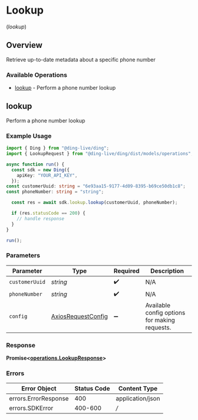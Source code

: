 # Lookup
(*lookup*)

## Overview

Retrieve up-to-date metadata about a specific phone number

### Available Operations

* [lookup](#lookup) - Perform a phone number lookup

## lookup

Perform a phone number lookup

### Example Usage

```typescript
import { Ding } from "@ding-live/ding";
import { LookupRequest } from "@ding-live/ding/dist/models/operations";

async function run() {
  const sdk = new Ding({
    apiKey: "YOUR_API_KEY",
  });
const customerUuid: string = "6e93aa15-9177-4d09-8395-b69ce50db1c8";
const phoneNumber: string = "string";

  const res = await sdk.lookup.lookup(customerUuid, phoneNumber);

  if (res.statusCode == 200) {
    // handle response
  }
}

run();
```

### Parameters

| Parameter                                                    | Type                                                         | Required                                                     | Description                                                  |
| ------------------------------------------------------------ | ------------------------------------------------------------ | ------------------------------------------------------------ | ------------------------------------------------------------ |
| `customerUuid`                                               | *string*                                                     | :heavy_check_mark:                                           | N/A                                                          |
| `phoneNumber`                                                | *string*                                                     | :heavy_check_mark:                                           | N/A                                                          |
| `config`                                                     | [AxiosRequestConfig](https://axios-http.com/docs/req_config) | :heavy_minus_sign:                                           | Available config options for making requests.                |


### Response

**Promise<[operations.LookupResponse](../../models/operations/lookupresponse.md)>**
### Errors

| Error Object         | Status Code          | Content Type         |
| -------------------- | -------------------- | -------------------- |
| errors.ErrorResponse | 400                  | application/json     |
| errors.SDKError      | 400-600              | */*                  |
